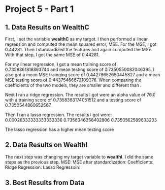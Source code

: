 # Project 5 - Part 1

## 1. Data Results on WealthC
First, I set the variable **wealthC** as my target. I then performed a linear regression and computed the mean squared error, MSE. For the MSE, I got 0.44281. Then I standardized the features and again computed the MSE. With that step, I got the same MSE of 0.44281.

For my linear regression, I got a mean training score of 0.7358361818893744 and mean testing score of 0.7350550082046395. I also got a mean MSE trainging score of 0.44278652650445827 and a mean MSE testing score of 0.44375466672109376. When comparing the coefficients of the two models, they are smaller  and different than . 

Next I ran a ridge regression. The results I got were an alpha value of 76.0 with a training score of 0.7358363174051512 and a testing score of 0.7350544860652567. 

Then I ran a lasso regression. The results I got were: 0.00026333333333333336 0.7358346356402806 0.7350562589633233

The lasso regression has a higher mean testing score 

## 2. Data Results on WealthI
The next step was changing my  target variable to **wealthI**. I did the same steps as the previous step. 
MSE:
MSE after standardization:
Coefficients:
Ridge Regression:
Lasso Regressoin:

## 3. Best Results from Data
